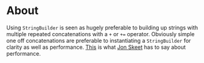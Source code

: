 # About

Using `StringBuilder` is seen as hugely preferable to building up strings with multiple repeated concatenations with
a `+` or `+=` operator. Obviously simple one off concatenations are preferable
to instantiating a `StringBuilder` for clarity as well as performance. [This][skeet-stringbuilder] is what [Jon Skeet][so-jon-skeet] has to say about performance.

[skeet-stringbuilder]: https://jonskeet.uk/csharp/stringbuilder.html
[so-jon-skeet]: https://stackoverflow.com/users/22656/jon-skeet
